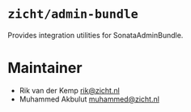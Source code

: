 # `zicht/admin-bundle`

Provides integration utilities for SonataAdminBundle.

# Maintainer
* Rik van der Kemp <rik@zicht.nl>
* Muhammed Akbulut <muhammed@zicht.nl>

